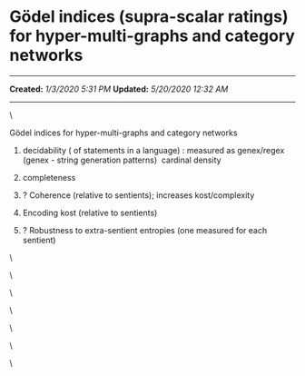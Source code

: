 Gödel indices (supra-scalar ratings) for hyper-multi-graphs and category networks
=================================================================================

  -------------- ----------------------
  **Created:**   *1/3/2020 5:31 PM*
  **Updated:**   *5/20/2020 12:32 AM*
  -------------- ----------------------

\

Gödel indices for hyper-multi-graphs and category networks

1.  decidability ( of statements in a language) : measured as
    genex/regex (genex - string generation patterns)  cardinal density

2.  completeness 

3.  ? Coherence (relative to sentients); increases kost/complexity

4.  Encoding kost (relative to sentients)

5.  ? Robustness to extra-sentient entropies (one measured for each
    sentient)

\

\

\

\

\

\

\

 
